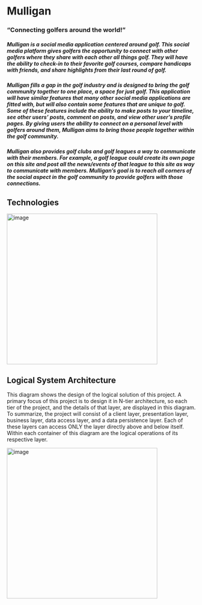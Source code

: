 # Mulligan
### “Connecting golfers around the world!”
##### Mulligan is a social media application centered around golf. This social media platform gives golfers the opportunity to connect with other golfers where they share with each other all things golf. They will have the ability to check-in to their favorite golf courses, compare handicaps with friends, and share highlights from their last round of golf. 
##### Mulligan fills a gap in the golf industry and is designed to bring the golf community together to one place, a space for just golf. This application will have similar features that many other social media applications are fitted with, but will also contain some features that are unique to golf. Some of these features include the ability to make posts to your timeline, see other users’ posts, comment on posts, and view other user’s profile pages. By giving users the ability to connect on a personal level with golfers around them, Mulligan aims to bring those people together within the golf community.
##### Mulligan also provides golf clubs and golf leagues a way to communicate with their members. For example, a golf league could create its own page on this site and post all the news/events of that league to this site as way to communicate with members. Mulligan’s goal is to reach all corners of the social aspect in the golf community to provide golfers with those connections.

## Technologies
<img width="400" alt="image" src="https://user-images.githubusercontent.com/90354190/208188752-06f86598-74a3-415b-a754-7c91fd46268c.png">

## Logical System Architecture
This diagram shows the design of the logical solution of this project. A primary focus of this project is to design it in N-tier architecture, so each tier of the project, and the details of that layer, are displayed in this diagram. To summarize, the project will consist of a client layer, presentation layer, business layer, data access layer, and a data persistence layer. Each of these layers can access ONLY the layer directly above and below itself. Within each container of this diagram are the logical operations of its respective layer.

<img width="400" alt="image" src="https://user-images.githubusercontent.com/90354190/208188601-e4251718-34f3-4998-8903-ccb20de9b20f.png">
